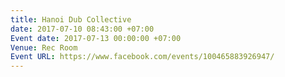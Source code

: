 ```yaml
---
title: Hanoi Dub Collective
date: 2017-07-10 08:43:00 +07:00
Event date: 2017-07-13 00:00:00 +07:00
Venue: Rec Room
Event URL: https://www.facebook.com/events/100465883926947/
---
```


